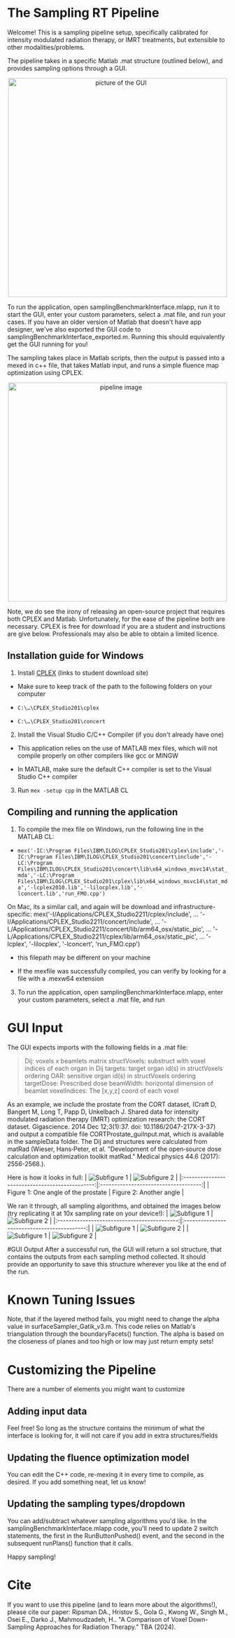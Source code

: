 # The Sampling RT Pipeline

Welcome! This is a sampling pipeline setup, specifically calibrated for intensity modulated radiation therapy, or IMRT  treatments, but extensible to other modalities/problems.

The pipeline takes in a specific Matlab .mat structure (outlined below), and provides sampling options through a GUI.

<div style="text-align: center;">
<img src="sampleOutputs/GUIloaded.png" alt="picture of the GUI" width="500">
</div>

To run the application, open samplingBenchmarkInterface.mlapp, run it to start the GUI, enter your custom parameters, select a .mat file, and run your cases. If you have an older version of Matlab that doesn't have app designer, we've also exported the GUI code to samplingBenchmarkInterface_exported.m. Running this should equivalently get the GUI running for you! 

The sampling takes place in Matlab scripts, then the output is passed into a mexed in c++ file, that takes Matlab input, and runs a simple fluence map optimization using CPLEX.

<div style="text-align: center;">
<img src="sampleOutputs/PipelineImg.png" alt="pipeline image" width="500">
</div>

Note, we do see the irony of releasing an open-source project that requires both CPLEX and Matlab. Unfortunately, for the ease of the pipeline both are necessary. CPLEX is free for download if you are a student and instructions are give below. Professionals may also be able to obtain a limited licence. 


## Installation guide for Windows

1. Install [CPLEX](https://community.ibm.com/community/user/datascience/blogs/xavier-nodet1/2020/07/09/cplex-free-for-students?CommunityKey=ab7de0fd-6f43-47a9-8261-33578a231bb7&tab=) (links to student download site)

* Make sure to keep track of the path to the following folders on your computer

* `C:\…\CPLEX_Studio201\cplex`

* `C:\…\CPLEX_Studio201\concert`

2. Install the Visual Studio C/C++ Compiler (if you don't already have one)

* This application relies on the use of MATLAB mex files, which will not compile properly on other compilers like gcc or MINGW

* In MATLAB, make sure the default C++ compiler is set to the Visual Studio C++ compiler

3. Run `mex -setup cpp` in the MATLAB CL


## Compiling and running the application

1. To compile the mex file on Windows, run the following line in the MATLAB CL:

* `mex('-IC:\Program Files\IBM\ILOG\CPLEX_Studio201\cplex\include','-IC:\Program Files\IBM\ILOG\CPLEX_Studio201\concert\include','-LC:\Program Files\IBM\ILOG\CPLEX_Studio201\concert\lib\x64_windows_msvc14\stat_mda','-LC:\Program Files\IBM\ILOG\CPLEX_Studio201\cplex\lib\x64_windows_msvc14\stat_mda','-lcplex2010.lib','-lilocplex.lib','-lconcert.lib','run_FMO.cpp')`

On Mac, its a similar call, and again will be download and infrastructure-specific:
mex('-I/Applications/CPLEX_Studio2211/cplex/include', ...
'-I/Applications/CPLEX_Studio2211/concert/include', ...
'-L/Applications/CPLEX_Studio2211/concert/lib/arm64_osx/static_pic', ...
'-L/Applications/CPLEX_Studio2211/cplex/lib/arm64_osx/static_pic', ...
'-lcplex', '-lilocplex', '-lconcert', 'run_FMO.cpp')

* this filepath may be different on your machine

* If the mexfile was successfully compiled, you can verify by looking for a file with a .mexw64 extension

3. To run the application, open samplingBenchmarkInterface.mlapp, enter your custom parameters, select a .mat file, and run

# GUI Input

The GUI expects imports with the following fields in a .mat file:
  > Dij: voxels x beamlets matrix
  > structVoxels: substruct with voxel indices of each organ in Dij
  > targets: target organ id(s) in structVoxels ordering
  > OAR: sensitive organ id(s) in structVoxels ordering
  > targetDose: Prescribed dose
  > beamWidth: horizontal dimension of beamlet
  > voxelIndices: The [x,y,z] coord of each voxel

As an example, we include the prostate from the CORT dataset, 
(Craft D, Bangert M, Long T, Papp D, Unkelbach J. Shared data for intensity modulated radiation therapy (IMRT) optimization research: the CORT dataset. Gigascience. 2014 Dec 12;3(1):37. doi: 10.1186/2047-217X-3-37) and output a compatible file CORTProstate_guiInput.mat, which is available in the sampleData folder. The Dij and structures were calculated from matRad (Wieser, Hans‐Peter, et al. "Development of the open‐source dose calculation and optimization toolkit matRad." Medical physics 44.6 (2017): 2556-2568.).

Here is how it looks in full:
| ![Subfigure 1](sampleOutputs/prostateFull.png) | ![Subfigure 2](sampleOutputs/prostateFullAng2.png) |
|:----------------------------------------------:|:------------------------------------:|
| Figure 1: One angle of the prostate            | Figure 2: Another angle              |

We ran it through, all sampling algorithms, and obtained the images below (try replicating it at 10x sampling rate on your device!):
| ![Subfigure 1](sampleOutputs/Integer10.png) | ![Subfigure 2](sampleOutputs/kmeansc10.png) |
|:-------------------------------------------:|:-------------------------------------------:|
| ![Subfigure 1](sampleOutputs/kmeansD10.png) | ![Subfigure 2](sampleOutputs/kmeansN10.png) |
| ![Subfigure 1](sampleOutputs/BBmed10.png)   | ![Subfigure 2](sampleOutputs/Layered10.png) |


#GUI Output
After a successful run, the GUI will return a sol structure, that contains the outputs from each sampling method collected. It should provide an opportunity to save this structure wherever you like at the end of the run.

# Known Tuning Issues
Note, that if the layered method fails, you might need to change the alpha value in surfaceSampler_Gatik_v3.m. This code relies on Matlab's triangulation through the boundaryFacets() function. The alpha is based on the closeness of planes and too high or low may just return empty sets!

# Customizing the Pipeline
There are a number of elements you might want to customize
## Adding input data
Feel free! So long as the structure contains the minimum of what the interface is looking for, it will not care if you add in extra structures/fields
## Updating the fluence optimization model
You can edit the C++ code, re-mexing it in every time to compile, as desired. If you add something neat, let us know! 
## Updating the sampling types/dropdown
You can add/subtract whatever sampling algorithms you'd like. In the samplingBenchmarkInterface.mlapp code, you'll need to update 2 switch statements, the first in the RunButtonPushed() event, and the second in the subsequent runPlans() function that it calls. 

Happy sampling!

# Cite
If you want to use this pipeline (and to learn more about the algorithms!), please cite our paper:
Ripsman DA., Hristov S., Gola G., Kwong W., Singh M., Osei E., Darko J., Mahmoudzadeh, H.. "A Comparison of Voxel Down-Sampling Approaches for Radiation Therapy." TBA (2024).